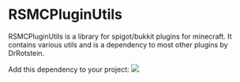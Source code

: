 # RSMCPluginUtils

RSMCPluginUtils is a library for spigot/bukkit plugins for minecraft. It contains various utils and is a dependency to most other plugins by DrRotstein.

Add this dependency to your project: [![](https://jitpack.io/v/DrRotstein/RSMCPluginUtils.svg)](https://jitpack.io/#DrRotstein/RSMCPluginUtils)
